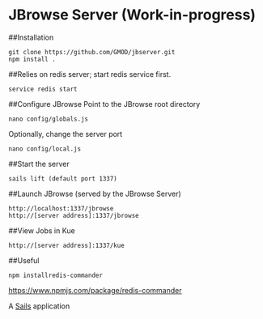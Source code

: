 # JBrowse Server (Work-in-progress)

##Installation
```
git clone https://github.com/GMOD/jbserver.git
npm install .
```

##Relies on redis server; start redis service first.
```
service redis start
```

##Configure JBrowse
Point to the JBrowse root directory
```
nano config/globals.js
```

Optionally, change the server port
```
nano config/local.js
```


##Start the server
```
sails lift (default port 1337)
```

##Launch JBrowse (served by the JBrowse Server)
```
http://localhost:1337/jbrowse
http://[server address]:1337/jbrowse
```

##View Jobs in Kue
```
http://[server address]:1337/kue
```

##Useful
```
npm installredis-commander
```
https://www.npmjs.com/package/redis-commander


A [Sails](http://sailsjs.org) application
